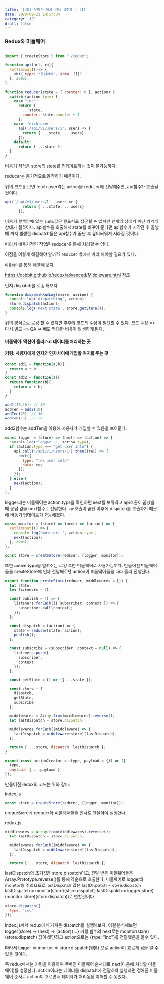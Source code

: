 ```yaml
---
title: '[JS] 우아한 테크 러닝 3주차 - (1)' 
date: 2020-09-21 14:57:04
category: 'JS'
draft: false
---
```


### Redux와 미들웨어

```js

import { createStore } from "./redux";

function api(url, cb){
  setTimeout(()=> {
    cb({ type: "응답이야", data: []})
  }, 2000);
}

function reducer(state = { counter: 0 }, action) {
  switch (action.type) {
    case "inc":
      return {
        ...state,
        counter: state.counter + 1
      };
    case "fetch-user":
      api('/api/v1/users/1', users => {
        return { ...state, ...users}
      });
    default:
      return { ...state };
  }
}
```

비동기 작업은 store의 state를 업데이트하는 것이 불가능하다.

reducer는 동기적으로 동작하기 때문이다.

위의 코드를 보면 fetch-user라는 action을 reducer에 전달해주면,
api함수가 호출될 것이다. 



```js
api('/api/v1/users/1', users => {
        return { ...state, ...users}
      });
```
비동기 콜백안에 있는 state값은 클로저로 접근할 수 있지만 현재의 상태가 아닌 과거의 상태가 될것이다.
api함수를 호출해서 state를 바꾸어 준다면 api함수가 시작된 후 끝날 때 까지 발생한 dispatch들은 api함수가 끝난 후 덮어씌워져 사라질 것이다.

따라서 비동기적인 작업은 reducer를 통해 처리할 수 없다.

이점을 어떻게 해결해야 할까??
reducer 밖에서 처리 해야할 필요가 있다.

`미들웨어`를 통해 해결해 보자

https://dobbit.github.io/redux/advanced/Middleware.html 참조

먼저 dispatch를 로깅 해보자

```js
function dispatchAndLog(store, action) {
  console.log('dispatching', action);
  store.dispatch(action);
  console.log('next state', store.getState());
}
```
위의 방식으로 로깅 할 수 있지만 추후에 코드의 수정이 필요할 수 있다.
코드 수정 => 다시 빌드 => QA => 배포 
막대한 비용이 발생하게 된다.


#### 미들웨어: 액션이 흘러가고 데이터를 처리하는 곳

#### 커링: 사용자에게 인자와 인자사이에 개입할 여지를 주는 것
```js
const add1 = function(a,b){
  return a + b;
}
const add2 = function(a){
  return function(b){
    return a + b;
  }
}

add1(10,20); // 30
addTen = add2(10)
addTen(20); // 30
addTen(10); // 20
```
add2함수는 addTen을 이용해 사용자가 개입할 수 있음을 보여준다.

```js
const logger = (store) => (next) => (action) => {
  console.log("logger: ", action.type);
  if (action.type === "get user info") {
    api.call("/api/v1/users/1").then((res) => {
      next({
        type: "res user info",
        data: res
      });
    });
  } else {
    next(action);
  }
};
```
logger라는 미들웨어는 action.type을 확인하면 next를 보류하고 api호출이 끝났을 때 응답 값을 next함수로 전달한다.
api호출이 끝난 이후에 dispatch를 호출하기 때문에 비동기 업데이트가 가능해졌다.

```js
const monitor = (store) => (next) => (action) => {
  setTimeout(() => {
    console.log("monitor: ", action.type);
    next(action);
  }, 2000);
};

const store = createStore(reducer, [logger, monitor]);

```
또한 action.type을 알려주는 로깅 또한 미들웨어로 사용가능하다.
만들어진 미들웨어들을 createStore에 인자 전달해주면 action이 미들웨어들을 따라 흘러 진행된다.


```js
export function createStore(reducer, middlewares = []) {
  let state;
  let listeners = [];

  const publish = () => {
    listeners.forEach(({ subscriber, context }) => {
      subscriber.call(context);
    });
  };

  const dispatch = (action) => {
    state = reducer(state, action);
    publish();
  };

  const subscribe = (subscriber, context = null) => {
    listeners.push({
      subscriber,
      context
    });
  };

  const getState = () => ({ ...state });

  const store = {
    dispatch,
    getState,
    subscribe
  };

  middlewares = Array.from(middlewares).reverse();
  let lastDispatch = store.dispatch;

  middlewares.forEach((middleware) => {
    lastDispatch = middleware(store)(lastDispatch);
  });

  return { ...store, dispatch: lastDispatch };
}

export const actionCreator = (type, payload = {}) => ({
  type,
  payload: { ...payload }
});

```
만들어진 redux의 코드는 위와 같다.

index.js
```js
const store = createStore(reducer, [logger, monitor]);
```

createStore에 reducer와 미들웨어들을 인자로 전달하여 실행한다.

redux.js
```js
middlewares = Array.from(middlewares).reverse();
  let lastDispatch = store.dispatch;

  middlewares.forEach((middleware) => {
    lastDispatch = middleware(store)(lastDispatch);
  });

  return { ...store, dispatch: lastDispatch };
```
lastDispatch의 초기값은 store.dispatch이고, 전달 받은 미들웨어들은 Array.Prototype.reverse()를 통해 역순으로 호출한다.
미들웨어로 logger와 monitor를 주었으므로 lastDispatch 값은
lastDispatch = store.dispatch
lastDispatch = monitor(store)(store.dispatch)
lastDispatch = logger(store)(monitor(store)(store.dispatch))로 변할것이다.

```js
store.dispatch({
  type: "inc"
});
```
index.js에서 redux에서 가져온 dispatch를 실행해보자.
이걸 분석해보면 logger(store) => (next) => (action){...} 커링 함수의 next로는 monitor(store)(store.dispatch) 값이 해당하고
action으로는 {type: "inc"}를 전달했음을 알수 있다.

따라서 logger => monitor => store.dispatch(원본) 으로 action이 흐르게 됨을 알 수 있을 것이다.

즉 redux에서는 커링을 이용하여 주어진 미들웨어 순서대로 next(다음에 처리할 미들웨어)를 설정한다.
action이라는 데이터를 dispatch에 전달하여 실행하면 정해진 미들웨어 순서로 action이 흐르면서 데이터가 처리됨을 이해할 수 있었다.